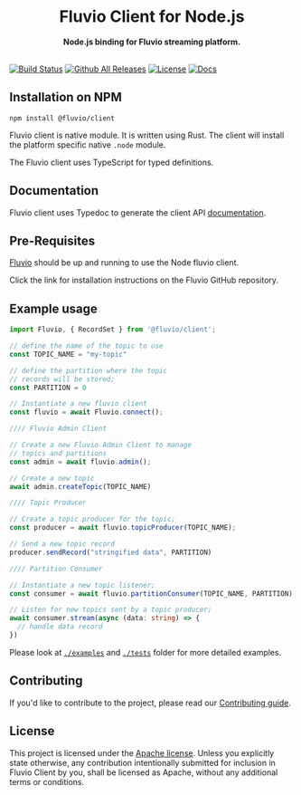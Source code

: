 <h1 align="center">Fluvio Client for Node.js</h1>
<div align="center">
 <strong>
   Node.js binding for Fluvio streaming platform.
 </strong>
</div>
<br />

[![Build Status](https://github.com/infinyon/fluvio-client-node/workflows/CI/badge.svg)](https://github.com/infinyon/fluvio-client-node/actions)
[![Github All Releases](https://img.shields.io/npm/dm/@fluvio/client.svg)](https://www.npmjs.com/package/@fluvio/client)
[![License](https://img.shields.io/badge/License-Apache%202.0-blue.svg)](https://github.com/infinyon/fluvio-client-node/blob/master/LICENSE-APACHE)
[![Docs](https://img.shields.io/badge/fluvio-docs-blue)](https://infinyon.github.io/fluvio-client-node/)

## Installation on NPM

`npm install @fluvio/client`

Fluvio client is native module.  It is written using Rust. The client will install the platform specific native `.node` module.

The Fluvio client uses TypeScript for typed definitions.

## Documentation

Fluvio client uses Typedoc to generate the client API [documentation](https://infinyon.github.io/fluvio-client-node/).

## Pre-Requisites
[Fluvio](https://github.com/infinyon/fluvio) should be up and running to use the Node fluvio client.

Click the link for installation instructions on the Fluvio GitHub repository.


## Example usage

```ts
import Fluvio, { RecordSet } from '@fluvio/client';

// define the name of the topic to use
const TOPIC_NAME = "my-topic"

// define the partition where the topic
// records will be stored;
const PARTITION = 0

// Instantiate a new fluvio client
const fluvio = await Fluvio.connect();

//// Fluvio Admin Client

// Create a new Fluvio Admin Client to manage
// topics and partitions
const admin = await fluvio.admin();

// Create a new topic
await admin.createTopic(TOPIC_NAME)

//// Topic Producer

// Create a topic producer for the topic;
const producer = await fluvio.topicProducer(TOPIC_NAME);

// Send a new topic record
producer.sendRecord("stringified data", PARTITION)

//// Partition Consumer

// Instantiate a new topic listener;
const consumer = await fluvio.partitionConsumer(TOPIC_NAME, PARTITION)

// Listen for new topics sent by a topic producer;
await consumer.stream(async (data: string) => {
  // handle data record
})

```

Please look at
[`./examples`](https://github.com/infinyon/fluvio-client-node/tree/master/examples)
and
[`./tests`](https://github.com/infinyon/fluvio-client-node/blob/master/src/fluvio.test.ts)
folder for more detailed examples.


## Contributing

If you'd like to contribute to the project, please read our [Contributing guide](https://github.com/infinyon/fluvio-client-node/blob/master/CONTRIBUTING.md).

## License

This project is licensed under the [Apache license](https://github.com/infinyon/fluvio-client-node/blob/master/LICENSE-APACHE). Unless you explicitly state otherwise, any contribution intentionally submitted for inclusion in Fluvio Client by you, shall be licensed as Apache, without any additional
terms or conditions.
